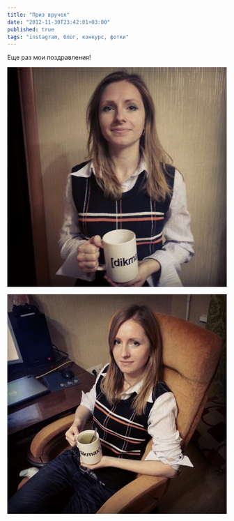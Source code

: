 ```yaml
---
title: "Приз вручен"
date: "2012-11-30T23:42:01+03:00"
published: true
tags: "instagram, блог, конкурс, фотки"
---
```


Еще раз мои поздравления!

![Приз в руках у победителя](/images/photos/instagram/prize-2.jpg "Приз в руках у победителя")

![Первое применения приза](/images/photos/instagram/prize-3.jpg "Первое применения приза")
